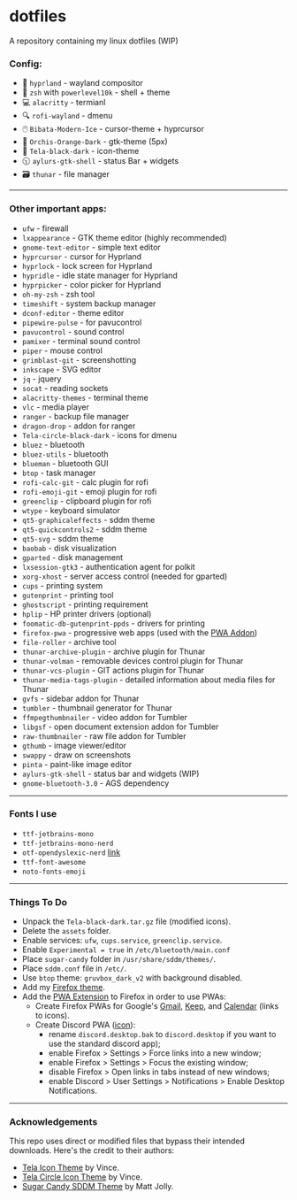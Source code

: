 # dotfiles
A repository containing my linux dotfiles (WIP)

### Config:
- 🎨 `hyprland` - wayland compositor
- 🐚 `zsh` with `powerlevel10k` - shell + theme
- 💻 `alacritty` - termianl
- 🔍 `rofi-wayland` - dmenu
- 🖱️ `Bibata-Modern-Ice` - cursor-theme + hyprcursor
- 📂 `Orchis-Orange-Dark` - gtk-theme (5px)
- 🙂 `Tela-black-dark` - icon-theme
- 🕥 `aylurs-gtk-shell` - status Bar + widgets
- 🗃️ `thunar` - file manager

---

### Other important apps:
- `ufw` - firewall
- `lxappearance` - GTK theme editor (highly recommended)
- `gnome-text-editor` - simple text editor
- `hyprcursor` - cursor for Hyprland
- `hyprlock` - lock screen for Hyprland
- `hypridle` - idle state manager for Hyprland
- `hyprpicker` - color picker for Hyprland
- `oh-my-zsh` - zsh tool
- `timeshift` - system backup manager
- `dconf-editor` - theme editor
- `pipewire-pulse` - for pavucontrol
- `pavucontrol` - sound control
- `pamixer` - terminal sound control
- `piper` - mouse control
- `grimblast-git` - screenshotting
- `inkscape` - SVG editor
- `jq` - jquery
- `socat` - reading sockets
- `alacritty-themes` - terminal theme
- `vlc` - media player
- `ranger` - backup file manager
- `dragon-drop` - addon for ranger
- `Tela-circle-black-dark` - icons for dmenu
- `bluez` - bluetooth
- `bluez-utils` - bluetooth
- `blueman` - bluetooth GUI
- `btop` - task manager
- `rofi-calc-git` - calc plugin for rofi
- `rofi-emoji-git` - emoji plugin for rofi
- `greenclip` - clipboard plugin for rofi
- `wtype` - keyboard simulator
- `qt5-graphicaleffects` - sddm theme
- `qt5-quickcontrols2` - sddm theme
- `qt5-svg` - sddm theme
- `baobab` - disk visualization
- `gparted` - disk management
- `lxsession-gtk3` - authentication agent for polkit
- `xorg-xhost` - server access control (needed for gparted)
- `cups` - printing system
- `gutenprint` - printing tool
- `ghostscript` - printing requirement
- `hplip` - HP printer drivers (optional)
- `foomatic-db-gutenprint-ppds` - drivers for printing
- `firefox-pwa` - progressive web apps (used with the [PWA Addon](https://addons.mozilla.org/en-US/firefox/addon/pwas-for-firefox/))
- `file-roller` - archive tool
- `thunar-archive-plugin` - archive plugin for Thunar
- `thunar-volman` - removable devices control plugin for Thunar
- `thunar-vcs-plugin` - GIT actions plugin for Thunar
- `thunar-media-tags-plugin` - detailed information about media files for Thunar
- `gvfs` - sidebar addon for Thunar
- `tumbler` - thumbnail generator for Thunar
- `ffmpegthumbnailer` - video addon for Tumbler
- `libgsf` - open document extension addon for Tumbler
- `raw-thumbnailer` - raw file addon for Tumbler
- `gthumb` - image viewer/editor
- `swappy` - draw on screenshots
- `pinta` - paint-like image editor
- `aylurs-gtk-shell` - status bar and widgets (WIP)
- `gnome-bluetooth-3.0` - AGS dependency

---

### Fonts I use
- `ttf-jetbrains-mono`
- `ttf-jetbrains-mono-nerd`
- `otf-opendyslexic-nerd` [link](https://opendyslexic.org/)
- `ttf-font-awesome`
- `noto-fonts-emoji`

---

### Things To Do
- Unpack the `Tela-black-dark.tar.gz` file (modified icons).
- Delete the `assets` folder.
- Enable services: `ufw`, `cups.service`, `greenclip.service`.
- Enable `Experimental = true` in `/etc/bluetooth/main.conf`
- Place `sugar-candy` folder in `/usr/share/sddm/themes/`.
- Place `sddm.conf` file in `/etc/`.
- Use `btop` theme: `gruvbox_dark_v2` with background disabled.
- Add my [Firefox theme](https://color.firefox.com/?theme=XQAAAAJEAgAAAAAAAABBKYhm849SCicxcUEYWXcGHf3p79EhVPXpIZrHAQWRl-Xj7UBmqXiG5wsXaL1ei0ksRAZcdZKRsFsq0aumeRoYoFBgVqqVSrjrXjE9g6WCrDK3H57ewuq5UH2Vw__5oBNYn6Nht9OYQoY77X8xVKBamAkH1_pGP1tH9eonM18oEUlsavVANpmyMt0uPgdrLvmwcYLdDvlfraS7IP8I9XeqodbvSjmFHuWlM3mec8JTBLrc823vzrqxfgMs1s9RfWSg3eE4Q0ADIvqshDOXUHYRVr3fC7TZonEoADBBEvOqc1gzFmbWjo-fMQu3IKPXp_2NelOdIJcuxVNVhkeEiZ2d_s23iQ2f_7Aj2AA).
- Add the [PWA Extension](https://unhook.app/) to Firefox in order to use PWAs:
  - Create Firefox PWAs for Google's [Gmail](https://raw.githubusercontent.com/vinceliuice/Tela-circle-icon-theme/master/src/scalable/apps/gmail.svg), [Keep](https://raw.githubusercontent.com/NickVeles/dotfiles/main/assets/keep.svg), and [Calendar](https://raw.githubusercontent.com/vinceliuice/Tela-circle-icon-theme/master/src/scalable/apps/google-calendar.svg) (links to icons).
  - Create Discord PWA ([icon](https://raw.githubusercontent.com/vinceliuice/Tela-circle-icon-theme/master/src/scalable/apps/discord.svg)):
    - rename `discord.desktop.bak` to `discord.desktop` if you want to use the standard discord app);
    - enable Firefox > Settings > Force links into a new window;
    - enable Firefox > Settings > Focus the existing window;
    - disable Firefox > Open links in tabs instead of new windows;
    - enable Discord > User Settings > Notifications > Enable Desktop Notifications.

---

### Acknowledgements
This repo uses direct or modified files that bypass their intended downloads. Here's the credit to their authors:
- [Tela Icon Theme](https://github.com/vinceliuice/Tela-icon-theme) by Vince.
- [Tela Circle Icon Theme](https://github.com/vinceliuice/Tela-circle-icon-theme) by Vince.
- [Sugar Candy SDDM Theme](https://github.com/Kangie/sddm-sugar-candy) by Matt Jolly.

